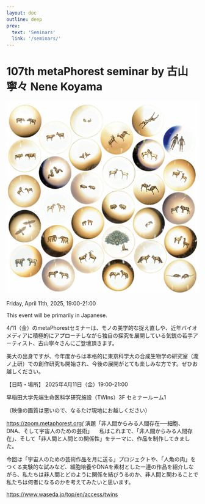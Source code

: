 ```yaml
---
layout: doc
outline: deep
prev:
  text: 'Seminars'
  link: '/seminars/'
---
```


# 107th metaPhorest seminar by 古山寧々 Nene Koyama

![](/public/seminars/107/107.png)

Friday, April 11th, 2025, 19:00-21:00


This event will be primarily in Japanese.


4/11（金）のmetaPhorestセミナーは、モノの美学的な捉え直しや、近年バイオメディアに積極的にアプローチしながら独自の探究を展開している気鋭の若手アーティスト、古山寧々さんにご登壇頂きます。

美大の出身ですが、今年度からは本格的に東京科学大の合成生物学の研究室（瀧ノ上研）での創作研究も開始され、今後の展開がとても楽しみな方です。ぜひお越しください。


【日時・場所】
2025年4月11日（金）19:00-21:00

早稲田大学先端生命医科学研究施設（TWIns）3F セミナールーム1

<zoom>（映像の画質は悪いので、なるたけ現地にお越しください）

https://zoom.metaphorest.org/
演題「非人間からみる人間存在──細胞、DNA、そして宇宙人のための芸術」
　私はこれまで、「非人間からみる人間存在」、そして「非人間と人間との関係性」をテーマに、作品を制作してきました。

 
今回は「宇宙人のための芸術作品を月に送る」プロジェクトや、「人魚の肉」をつくる実験的な試みなど、細胞培養やDNAを素材とした一連の作品を紹介しながら、私たちは非人間とどのように関係を結びうるのか、非人間と関わることで私たちは何者になるのかを考えてみたいと思います。

https://www.waseda.jp/top/en/access/twins

